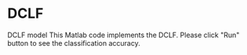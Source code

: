 # DCLF
DCLF model 
This Matlab code implements the DCLF. Please click "Run" button to see the classification accuracy. 
